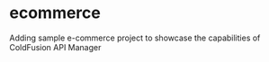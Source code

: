 # ecommerce
Adding sample e-commerce project to showcase the capabilities of ColdFusion API Manager
